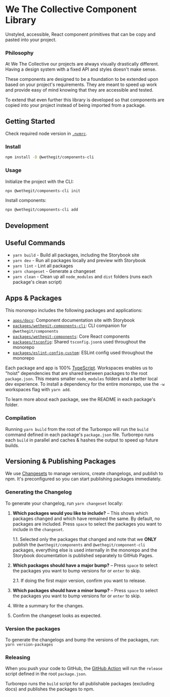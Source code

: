 # We The Collective Component Library

Unstyled, accessible, React component primitives that can be copy and pasted into your project.

### Philosophy

At We The Collective our projects are always visually drastically different. Having a design system with a fixed API and styles doesn't make sense.

These components are designed to be a foundation to be extended upon based on your project's requirements. They are meant to speed up work and provide easy of mind knowing that they are accessible and tested.

To extend that even further this library is developed so that components are copied into your project instead of being imported from a package.

## Getting Started

Check required node version in [`.nvmrc`](./.nvmrc).

### Install

```bash
npm install -D @wethegit/components-cli
```

### Usage

Initialize the project with the CLI:

```bash
npx @wethegit/components-cli init
```

Install components:

```bash
npx @wethegit/components-cli add
```

## Development

## Useful Commands

- `yarn build` - Build all packages, including the Storybook site
- `yarn dev` - Run all packages locally and preview with Storybook
- `yarn lint` - Lint all packages
- `yarn changeset` - Generate a changeset
- `yarn clean` - Clean up all `node_modules` and `dist` folders (runs each package's clean script)

## Apps & Packages

This monorepo includes the following packages and applications:

- [`apps/docs`](./apps/docs/README.md): Component documentation site with Storybook
- [`packages/wethegit-components-cli`](./packages/wethegit-components-cli/README.md): CLI companion for `@wethegit/components`
- [`packages/wethegit-components`](./packages/wethegit-components/README.md): Core React components
- [`packages/tsconfig`](./packages/tsconfig/README.md): Shared `tsconfig.json`s used throughout the monorepo
- [`packages/eslint-config-custom`](./packages/eslint-config-custom/README.md): ESLint config used throughout the monorepo

Each package and app is 100% [TypeScript](https://www.typescriptlang.org/). Workspaces enables us to "hoist" dependencies that are shared between packages to the root `package.json`. This means smaller `node_modules` folders and a better local dev experience. To install a dependency for the entire monorepo, use the `-w` workspaces flag with `yarn add`.

To learn more about each package, see the README in each package's folder.

### Compilation

Running `yarn build` from the root of the Turborepo will run the `build` command defined in each package's `package.json` file. Turborepo runs each `build` in parallel and caches & hashes the output to speed up future builds.

## Versioning & Publishing Packages

We use [Changesets](https://github.com/changesets/changesets) to manage versions, create changelogs, and publish to npm. It's preconfigured so you can start publishing packages immediately.

### Generating the Changelog

To generate your changelog, run `yarn changeset` locally:

1. **Which packages would you like to include?** – This shows which packages changed and which have remained the same. By default, no packages are included. Press `space` to select the packages you want to include in the `changeset`.

   1.1. Selected only the packages that changed and note that we **ONLY** publish the `@wethegit/components` and `@wethegit/component-cli` packages, everything else is used internally in the monorepo and the Storybook documentation is published separately to GitHub Pages.

2. **Which packages should have a major bump?** – Press `space` to select the packages you want to bump versions for or `enter` to skip.

   2.1. If doing the first major version, confirm you want to release.

3. **Which packages should have a minor bump?** – Press `space` to select the packages you want to bump versions for or `enter` to skip.

4. Write a summary for the changes.

5. Confirm the changeset looks as expected.

### Version the packages

To generate the changelogs and bump the versions of the packages, run:
`yarn version-packages`

### Releasing

When you push your code to GitHub, the [GitHub Action](https://github.com/changesets/action) will run the `release` script defined in the root `package.json`.

Turborepo runs the `build` script for all publishable packages (excluding docs) and publishes the packages to npm.
